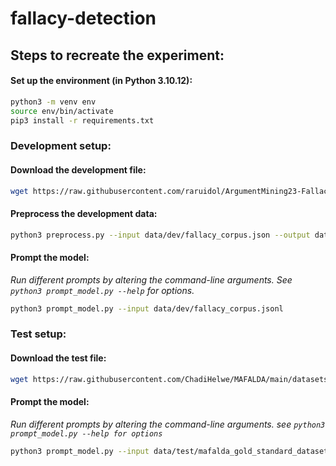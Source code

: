 # fallacy-detection

## Steps to recreate the experiment:

#### Set up the environment (in Python 3.10.12):

```bash
python3 -m venv env
source env/bin/activate
pip3 install -r requirements.txt
```

### Development setup:

#### Download the development file:

```bash
wget https://raw.githubusercontent.com/raruidol/ArgumentMining23-Fallacy/main/data/fallacy_corpus.json -O data/dev/fallacy_corpus.json
```

#### Preprocess the development data:

```bash
python3 preprocess.py --input data/dev/fallacy_corpus.json --output data/dev/fallacy_corpus.jsonl
```

#### Prompt the model:

_Run different prompts by altering the command-line arguments. See `python3 prompt_model.py --help` for options._

```bash
python3 prompt_model.py --input data/dev/fallacy_corpus.jsonl
```

### Test setup:

#### Download the test file:

```bash
wget https://raw.githubusercontent.com/ChadiHelwe/MAFALDA/main/datasets/gold_standard_dataset.jsonl -O data/test/mafalda_gold_standard_dataset.jsonl
```

#### Prompt the model:

_Run different prompts by altering the command-line arguments. see `python3 prompt_model.py --help for options`_

```bash
python3 prompt_model.py --input data/test/mafalda_gold_standard_dataset.jsonl
```
